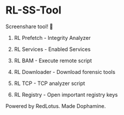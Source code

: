 # RL-SS-Tool
Screenshare tool! 🌸

1. RL Prefetch - Integrity Analyzer

2. RL Services - Enabled Services

3. RL BAM - Execute remote script

4. RL Downloader - Download forensic tools 

5. RL TCP - TCP analyzer script

6. RL Registry - Open important registry keys

Powered by RedLotus. Made Dophamine.
